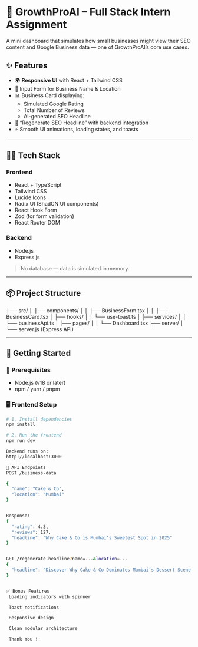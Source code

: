 # 💼 GrowthProAI – Full Stack Intern Assignment

A mini dashboard that simulates how small businesses might view their SEO content and Google Business data — one of GrowthProAI’s core use cases.

## ✨ Features

- 🌍 **Responsive UI** with React + Tailwind CSS
- 📝 Input Form for Business Name & Location
- 📊 Business Card displaying:
  - Simulated Google Rating
  - Total Number of Reviews
  - AI-generated SEO Headline
- 🔁 “Regenerate SEO Headline” with backend integration
- ⚡ Smooth UI animations, loading states, and toasts

---

## 🧑‍💻 Tech Stack

### Frontend
- React + TypeScript
- Tailwind CSS
- Lucide Icons
- Radix UI (ShadCN UI components)
- React Hook Form
- Zod (for form validation)
- React Router DOM

### Backend
- Node.js
- Express.js

> No database — data is simulated in memory.

---

## 📦 Project Structure

├── src/
│ ├── components/
│ │ ├── BusinessForm.tsx
│ │ ├── BusinessCard.tsx
│ ├── hooks/
│ │ └── use-toast.ts
│ ├── services/
│ │ └── businessApi.ts
│ ├── pages/
│ │ └── Dashboard.tsx
├── server/
│ └── server.js (Express API)



---

## 🚀 Getting Started

### 🔧 Prerequisites
- Node.js (v18 or later)
- npm / yarn / pnpm

### 🖥️ Frontend Setup

```bash
# 1. Install dependencies
npm install

# 2. Run the frontend
npm run dev

Backend runs on:
http://localhost:3000

📡 API Endpoints
POST /business-data

{
  "name": "Cake & Co",
  "location": "Mumbai"
}


Response:
{
  "rating": 4.3,
  "reviews": 127,
  "headline": "Why Cake & Co is Mumbai's Sweetest Spot in 2025"
}


GET /regenerate-headline?name=...&location=...
{
  "headline": "Discover Why Cake & Co Dominates Mumbai’s Dessert Scene!"
}


✅ Bonus Features
 Loading indicators with spinner

 Toast notifications

 Responsive design

 Clean modular architecture

 Thank You !!